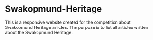 # Swakopmund-Heritage
This is a responsive website created for the competition about Swakopmund Heritage articles. The purpose is to list all articles written about the Swakopmund Heritage.
